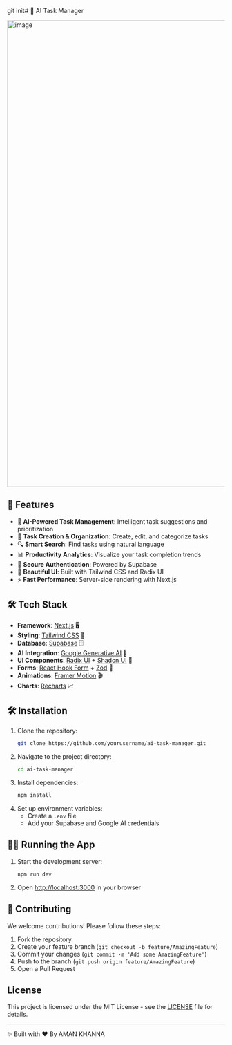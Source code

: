 git init# 🤖 AI Task Manager

<img width="1920" height="1080" alt="image" src="https://github.com/user-attachments/assets/ac65db92-e1f6-4212-bafa-1ac4b2b59b95" />


## 🚀 Features

- 🧠 **AI-Powered Task Management**: Intelligent task suggestions and prioritization
- 📝 **Task Creation & Organization**: Create, edit, and categorize tasks
- 🔍 **Smart Search**: Find tasks using natural language
- 📊 **Productivity Analytics**: Visualize your task completion trends
- 🔐 **Secure Authentication**: Powered by Supabase
- 🎨 **Beautiful UI**: Built with Tailwind CSS and Radix UI
- ⚡ **Fast Performance**: Server-side rendering with Next.js

## 🛠️ Tech Stack

- **Framework**: [Next.js](https://nextjs.org/) 🖥️
- **Styling**: [Tailwind CSS](https://tailwindcss.com/) 🎨
- **Database**: [Supabase](https://supabase.io/) 🗄️
- **AI Integration**: [Google Generative AI](https://ai.google/) 🤖
- **UI Components**: [Radix UI](https://www.radix-ui.com/) + [Shadcn UI](https://ui.shadcn.com/) 🧩
- **Forms**: [React Hook Form](https://react-hook-form.com/) + [Zod](https://zod.dev/) 📝
- **Animations**: [Framer Motion](https://www.framer.com/motion/) 🎬
- **Charts**: [Recharts](https://recharts.org/) 📈

## 🛠️ Installation

1. Clone the repository:
   ```bash
   git clone https://github.com/yourusername/ai-task-manager.git
   ```
2. Navigate to the project directory:
   ```bash
   cd ai-task-manager
   ```
3. Install dependencies:
   ```bash
   npm install
   ```
4. Set up environment variables:
   - Create a `.env` file
   - Add your Supabase and Google AI credentials

## 🏃‍♂️ Running the App

1. Start the development server:
   ```bash
   npm run dev
   ```
2. Open [http://localhost:3000](http://localhost:3000) in your browser

## 🤝 Contributing

We welcome contributions! Please follow these steps:

1. Fork the repository
2. Create your feature branch (`git checkout -b feature/AmazingFeature`)
3. Commit your changes (`git commit -m 'Add some AmazingFeature'`)
4. Push to the branch (`git push origin feature/AmazingFeature`)
5. Open a Pull Request

##  License

This project is licensed under the MIT License - see the [LICENSE](LICENSE) file for details.

---

✨ Built with ❤️ By AMAN KHANNA

